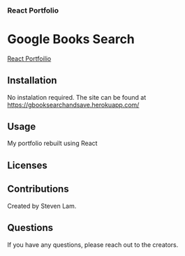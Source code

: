 ### React Portfolio

# Google Books Search
[React Portfoilio](https://slam427.github.io/reactPortfolio/)

## Installation

No instalation required. The site can be found at https://gbooksearchandsave.herokuapp.com/

## Usage
My portfolio rebuilt using React

## Licenses

## Contributions
Created by Steven Lam.

## Questions
If you have any questions, please reach out to the creators.